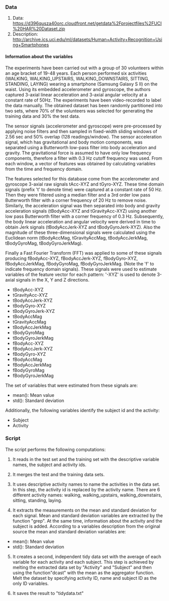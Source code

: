 ### Data 

1.	Data: https://d396qusza40orc.cloudfront.net/getdata%2Fprojectfiles%2FUCI%20HAR%20Dataset.zip
2.	Description: http://archive.ics.uci.edu/ml/datasets/Human+Activity+Recognition+Using+Smartphones

#### Information about the variables

The experiments have been carried out with a group of 30 volunteers within an age bracket of 19-48 years. Each person performed six activities (WALKING, WALKING_UPSTAIRS, WALKING_DOWNSTAIRS, SITTING, STANDING, LAYING) wearing a smartphone (Samsung Galaxy S II) on the waist. Using its embedded accelerometer and gyroscope, the authors captured 3-axial linear acceleration and 3-axial angular velocity at a constant rate of 50Hz. The experiments have been video-recorded to label the data manually. The obtained dataset has been randomly partitioned into two sets, where 70% of the volunteers was selected for generating the training data and 30% the test data. 

The sensor signals (accelerometer and gyroscope) were pre-processed by applying noise filters and then sampled in fixed-width sliding windows of 2.56 sec and 50% overlap (128 readings/window). The sensor acceleration signal, which has gravitational and body motion components, was separated using a Butterworth low-pass filter into body acceleration and gravity. The gravitational force is assumed to have only low frequency components, therefore a filter with 0.3 Hz cutoff frequency was used. From each window, a vector of features was obtained by calculating variables from the time and frequency domain.

The features selected for this database come from the accelerometer and gyroscope 3-axial raw signals tAcc-XYZ and tGyro-XYZ. These time domain signals (prefix 't' to denote time) were captured at a constant rate of 50 Hz. Then they were filtered using a median filter and a 3rd order low pass Butterworth filter with a corner frequency of 20 Hz to remove noise. Similarly, the acceleration signal was then separated into body and gravity acceleration signals (tBodyAcc-XYZ and tGravityAcc-XYZ) using another low pass Butterworth filter with a corner frequency of 0.3 Hz.
Subsequently, the body linear acceleration and angular velocity were derived in time to obtain Jerk signals (tBodyAccJerk-XYZ and tBodyGyroJerk-XYZ). Also the magnitude of these three-dimensional signals were calculated using the Euclidean norm (tBodyAccMag, tGravityAccMag, tBodyAccJerkMag, tBodyGyroMag, tBodyGyroJerkMag).

Finally a Fast Fourier Transform (FFT) was applied to some of these signals producing fBodyAcc-XYZ, fBodyAccJerk-XYZ, fBodyGyro-XYZ, fBodyAccJerkMag, fBodyGyroMag, fBodyGyroJerkMag. (Note the 'f' to indicate frequency domain signals).
These signals were used to estimate variables of the feature vector for each pattern:
'-XYZ' is used to denote 3-axial signals in the X, Y and Z directions.

* tBodyAcc-XYZ
* tGravityAcc-XYZ
* tBodyAccJerk-XYZ
* tBodyGyro-XYZ
* tBodyGyroJerk-XYZ
* tBodyAccMag
* tGravityAccMag
* tBodyAccJerkMag
* tBodyGyroMag
* tBodyGyroJerkMag
* fBodyAcc-XYZ
* fBodyAccJerk-XYZ
* fBodyGyro-XYZ
* fBodyAccMag
* fBodyAccJerkMag
* fBodyGyroMag
* fBodyGyroJerkMag

The set of variables that were estimated from these signals are:
* mean(): Mean value
* std(): Standard deviation

Additionally, the following variables identify the subject id and the activity:
* Subject
* Activity

### Script
The script performs the following computations:

1. It reads in the test set and the training set with the descriptive variable names, the subject and activity ids.

2. It merges the test and the training data sets.

3. It uses descriptive activity names to name the activities in the data set. In this step, the activity id is replaced by the activity name. There are 6 different activity names: walking, walking_upstairs, walking_downstairs, sitting, standing, laying.

4. It extracts the measurements on the mean and standard deviation for each signal. Mean and standard deviation variables are extracted by the function "grep". At the same time, information about the activity and the subject is added. According to a variables description from the original source the mean and standard deviation variables are:
* mean(): Mean value
* std(): Standard deviation

5. It creates a second, independent tidy data set with the average of each variable for each activity and each subject.
This step is achieved by melting the extracted data set by "Activity" and "Subject" and then using the function"dcast" with the mean as the aggregator function.
Melt the dataset by specifying activity ID, name and subject ID as the only ID variables.

6.	It saves the result to "tidydata.txt"
